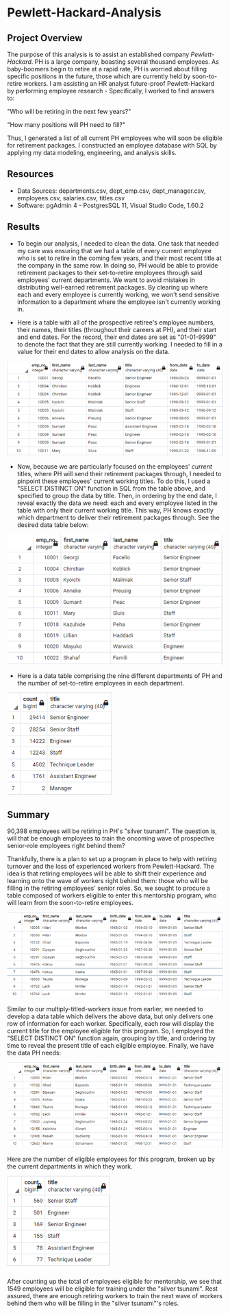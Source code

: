 # Pewlett-Hackard-Analysis

## Project Overview
The purpose of this analysis is to assist an established company *Pewlett-Hackard*. PH is a large company, boasting several thousand employees. As baby-boomers begin to retire at a rapid rate, PH is worried about filling specific positions in the future, those which are currently held by soon-to-retire workers.
I am assisting an HR analyst future-proof Pewlett-Hackard by performing employee research - Specifically, I worked to find answers to: 

"Who will be retiring in the next few years?" 

"How many positions will PH need to fill?"

Thus, I generated a list of all current PH employees who will soon be eligible for retirement packages. I constructed an employee database with SQL by applying my data modeling, engineering, and analysis skills.

## Resources
- Data Sources: departments.csv, dept_emp.csv, dept_manager.csv, employees.csv, salaries.csv, titles.csv
- Software: pgAdmin 4 - PostgresSQL 11, Visual Studio Code, 1.60.2

## Results
- To begin our analysis, I needed to clean the data. One task that needed my care was ensuring that we had a table of every current employee who is set to retire in the coming few years, and their most recent title at the company in the same row. In doing so, PH would be able to provide retirement packages to their set-to-retire employees through said employees' current departments. We want to avoid mistakes in distributing well-earned retirement packages. By clearing up where each and every employee is currently working, we won't send sensitive information to a department where the employee isn't currently working in.

- Here is a table with all of the prospective retiree's employee numbers, their names, their titles (throughout their careers at PH), and their start and end dates. For the record, their end dates are set as "01-01-9999" to denote the fact that they are still currently working. I needed to fill in a value for their end dates to allow analysis on the data. 

![Retirement Titles](Resources/retirement_titles.png)

- Now, because we are particularly focused on the employees' *current* titles, where PH will send their retirement packages through, I needed to pinpoint these employees' current working titles. To do this, I used a "SELECT DISTINCT ON" function in SQL from the table above, and specified to group the data by title. Then, in ordering by the end date, I reveal exactly the data we need: each and every employee listed in the table with only their current working title. This way, PH knows exactly which department to deliver their retirement packages through. See the desired data table below:

![Unique Titles](Resources/unique_titles.png)

- Here is a data table comprising the nine different departments of PH and the number of set-to-retire employees in each department.

![Retiring Titles](Resources/retiring_titles.png)

## Summary
90,398 employees will be retiring in PH's "silver tsunami". The question is, will that be enough employees to train the oncoming wave of prospective senior-role employees right behind them?

Thankfully, there is a plan to set up a program in place to help with retiring turnover and the loss of experienced workers from Pewlett-Hackard. The idea is that retiring employees will be able to shift their experience and learning onto the wave of workers right behind them: those who will be filling in the retiring employees' senior roles. So, we sought to procure a table composed of workers eligible to enter this mentorship program, who will learn from the soon-to-retire employees.

![Mentorship Eligibility (Non-Descript Titles)](Resources/mentorship_eligibility_non_distinct_titles.png)

Similar to our multiply-titled-workers issue from earlier, we needed to develop a data table which delivers the above data, but only delivers one row of information for each worker. Specifically, each row will display the current title for the employee eligible for this program. So, I employed the "SELECT DISTINCT ON" function again, grouping by title, and ordering by time to reveal the present title of each eligible employee. Finally, we have the data PH needs:

![Mentorship Eligibility](Resources/mentorship_eligibility.png)

Here are the number of eligible employees for this program, broken up by the current departments in which they work.

![Eligible Titles](Resources/eligible_titles.png)

After counting up the total of employees eligible for mentorship, we see that 1549 employees will be eligible for training under the "silver tsunami". Rest assured, there are enough retiring workers to train the next wave of workers behind them who will be filling in the "silver tsunami"'s roles.
